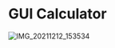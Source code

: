 # GUI Calculator
![IMG_20211212_153534](https://user-images.githubusercontent.com/76840115/145708205-303eddbf-91c2-4eb2-98bf-98f530f09fc0.jpg)
